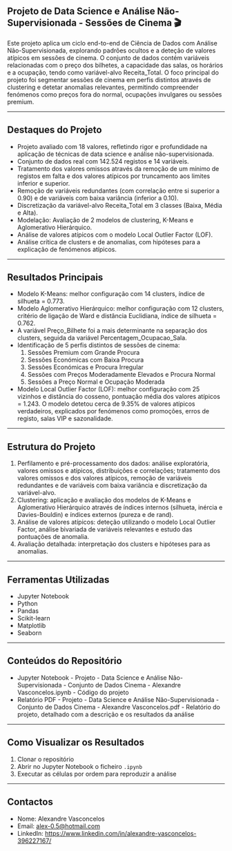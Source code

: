 ## Projeto de Data Science e Análise Não-Supervisionada - Sessões de Cinema 🎬
Este projeto aplica um ciclo end-to-end de Ciência de Dados com Análise Não-Supervisionada, explorando padrões ocultos e a deteção de valores atípicos em sessões de cinema. O conjunto de dados contém variáveis relacionadas com o preço dos bilhetes, a capacidade das salas, os horários e a ocupação, tendo como variável-alvo Receita_Total. O foco principal do projeto foi segmentar sessões de cinema em perfis distintos através de clustering e detetar anomalias relevantes, permitindo compreender fenómenos como preços fora do normal, ocupações invulgares ou sessões premium.
________________________________________

## Destaques do Projeto
- Projeto avaliado com 18 valores, refletindo rigor e profundidade na aplicação de técnicas de data science e análise não-supervisionada.
- Conjunto de dados real com 142.524 registos e 14 variáveis.
- Tratamento dos valores omissos através da remoção de um mínimo de registos em falta e dos valores atípicos por truncamento aos limites inferior e superior.
- Remoção de variáveis redundantes (com correlação entre si superior a 0.90) e de variáveis com baixa variância (inferior a 0.10).
- Discretização da variável-alvo Receita_Total em 3 classes (Baixa, Média e Alta).
- Modelação: Avaliação de 2 modelos de clustering, K-Means e Aglomerativo Hierárquico.
- Análise de valores atípicos com o modelo Local Outlier Factor (LOF).
- Análise crítica de clusters e de anomalias, com hipóteses para a explicação de fenómenos atípicos.
________________________________________

## Resultados Principais
- Modelo K-Means: melhor configuração com 14 clusters, índice de silhueta = 0.773.
- Modelo Aglomerativo Hierárquico: melhor configuração com 12 clusters, critério de ligação de Ward e distância Euclidiana, índice de silhueta = 0.762.
- A variável Preço_Bilhete foi a mais determinante na separação dos clusters, seguida da variável Percentagem_Ocupacao_Sala.
- Identificação de 5 perfis distintos de sessões de cinema:
  1. Sessões Premium com Grande Procura
  2. Sessões Económicas com Baixa Procura
  3. Sessões Económicas e Procura Irregular
  4. Sessões com Preços Moderadamente Elevados e Procura Normal
  5. Sessões a Preço Normal e Ocupação Moderada
- Modelo Local Outlier Factor (LOF): melhor configuração com 25 vizinhos e distância do cosseno, pontuação média dos valores atípicos = 1.243. O modelo detetou cerca de 9.35% de valores atípicos verdadeiros, explicados por fenómenos como promoções, erros de registo, salas VIP e sazonalidade.
________________________________________

## Estrutura do Projeto
1. Perfilamento e pré-processamento dos dados: análise exploratória, valores omissos e atípicos, distribuições e correlações; tratamento dos valores omissos e dos valores atípicos, remoção de variáveis redundantes e de variáveis com baixa variância e discretização da variável-alvo.
2. Clustering: aplicação e avaliação dos modelos de K-Means e Aglomerativo Hierárquico através de índices internos (silhueta, inércia e Davies-Bouldin) e índices externos (pureza e de rand).
3. Análise de valores atípicos: deteção utilizando o modelo Local Outlier Factor, análise bivariada de variáveis relevantes e estudo das pontuações de anomalia.
4. Avaliação detalhada: interpretação dos clusters e hipóteses para as anomalias.
________________________________________

## Ferramentas Utilizadas
- Jupyter Notebook
- Python
- Pandas
- Scikit-learn
- Matplotlib
- Seaborn
________________________________________

## Conteúdos do Repositório
- Jupyter Notebook - Projeto - Data Science e Análise Não-Supervisionada - Conjunto de Dados Cinema - Alexandre Vasconcelos.ipynb - Código do projeto
- Relatório PDF - Projeto - Data Science e Análise Não-Supervisionada - Conjunto de Dados Cinema - Alexandre Vasconcelos.pdf - Relatório do projeto, detalhado com a descrição e os resultados da análise
________________________________________

## Como Visualizar os Resultados
1. Clonar o repositório
2. Abrir no Jupyter Notebook o ficheiro `.ipynb`
3. Executar as células por ordem para reproduzir a análise
________________________________________

## Contactos
- Nome: Alexandre Vasconcelos
- Email: alex-0.5@hotmail.com
- LinkedIn: https://www.linkedin.com/in/alexandre-vasconcelos-396227167/
